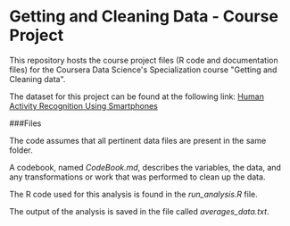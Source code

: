 # Getting and Cleaning Data - Course Project
This repository hosts the course project files (R code and documentation files) for the Coursera Data Science's Specialization course "Getting and Cleaning data".

The dataset for this project can be found at the following link: [Human Activity Recognition Using Smartphones](https://d396qusza40orc.cloudfront.net/getdata%2Fprojectfiles%2FUCI%20HAR%20Dataset.zip)

###Files

The code assumes that all pertinent data files are present in the same folder.

A codebook, named *CodeBook.md*, describes the variables, the data, and any transformations or work that was performed to clean up the data.

The R code used for this analysis is found in the *run_analysis.R* file.

The output of the analysis is saved in the file called *averages_data.txt*.